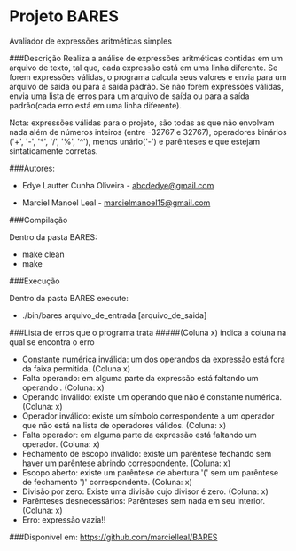 # Projeto BARES
Avaliador de expressões aritméticas simples

###Descrição
Realiza a análise de expressões aritméticas contidas em um arquivo de texto, tal que, cada expressão está em uma linha diferente. 
Se forem expressões válidas, o programa calcula seus valores e envia para um arquivo de saída ou para a saída padrão.
Se não forem expressões válidas, envia uma lista de erros para um arquivo de saída ou para a saída padrão(cada erro está em uma linha diferente).

Nota: expressões válidas para o projeto, são todas as que não envolvam nada além de números inteiros (entre -32767 e 32767), operadores binários ('+', '-', '*', '/', '%', '^'), menos unário('-') e parênteses e que estejam sintaticamente corretas.

###Autores:
* Edye Lautter Cunha Oliveira - abcdedye@gmail.com

* Marciel Manoel Leal - marcielmanoel15@gmail.com

###Compilação

Dentro da pasta BARES:
* make clean
* make

###Execução

Dentro da pasta BARES execute:

* ./bin/bares arquivo_de_entrada [arquivo_de_saida]

###Lista de erros que o programa trata
#####(Coluna x) indica a coluna na qual se encontra o erro
* Constante numérica inválida: um dos operandos da expressão está fora da faixa permitida. (Coluna x)
* Falta operando: em alguma parte da expressão está faltando um operando . (Coluna: x)
* Operando inválido: existe um operando que não é constante numérica. (Coluna: x)
* Operador inválido: existe um símbolo correspondente a um operador que não está na lista de operadores válidos. (Coluna: x)
* Falta operador: em alguma parte da expressão está faltando um operador. (Coluna: x)
* Fechamento de escopo inválido: existe um parêntese fechando sem haver um parêntese abrindo correspondente. (Coluna: x)
* Escopo aberto: existe um parêntese de abertura '(' sem um parêntese de fechamento ')' correspondente. (Coluna: x)
* Divisão por zero: Existe uma divisão cujo divisor é zero. (Coluna: x)
* Parênteses desnecessários: Parênteses sem nada em seu interior. (Coluna: x)
* Erro: expressão vazia!!

###Disponível em: 
https://github.com/marcielleal/BARES
